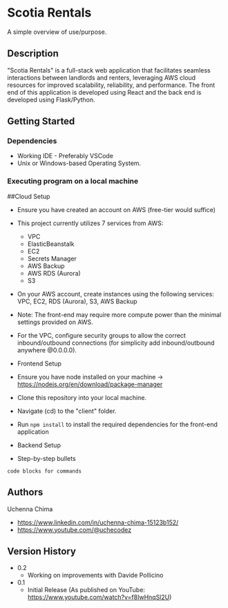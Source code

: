 # Scotia Rentals

A simple overview of use/purpose.

## Description

"Scotia Rentals" is a full-stack web application that facilitates seamless interactions between landlords and renters, leveraging AWS cloud resources for improved scalability, reliability, and performance. The front end of this application is developed using React and the back end is developed using Flask/Python. 

## Getting Started

### Dependencies

* Working IDE - Preferably VSCode
* Unix or Windows-based Operating System.

### Executing program on a local machine

##Cloud Setup
* Ensure you have created an account on AWS (free-tier would suffice)
* This project currently utilizes 7 services from AWS:
   - VPC
   - ElasticBeanstalk
   - EC2
   - Secrets Manager
   - AWS Backup
   - AWS RDS (Aurora)
   - S3
     
* On your AWS account, create instances using the following services: VPC, EC2, RDS (Aurora), S3, AWS Backup
* Note: The front-end may require more compute power than the minimal settings provided on AWS.
* For the VPC, configure security groups to allow the correct inbound/outbound connections (for simplicity add inbound/outbound anywhere @0.0.0.0).

* Frontend Setup
  
* Ensure you have node installed on your machine -> https://nodejs.org/en/download/package-manager
* Clone this repository into your local machine.
* Navigate (cd) to the "client" folder.
* Run ```npm install``` to install the required dependencies for the front-end application


* Backend Setup
* Step-by-step bullets
```
code blocks for commands
```

## Authors

Uchenna Chima
- https://www.linkedin.com/in/uchenna-chima-15123b152/
- https://www.youtube.com/@uchecodez

## Version History

* 0.2
    * Working on improvements with Davide Pollicino
* 0.1
    * Initial Release (As published on YouTube: https://www.youtube.com/watch?v=f8IwHnqSl2U)
